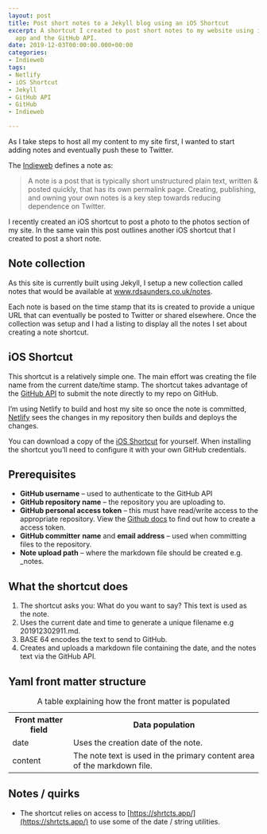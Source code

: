 ```yaml
---
layout: post
title: Post short notes to a Jekyll blog using an iOS Shortcut
excerpt: A shortcut I created to post short notes to my website using iOS Shortcut
  app and the GitHub API.
date: 2019-12-03T00:00:00.000+00:00
categories:
- Indieweb
tags:
- Netlify
- iOS Shortcut
- Jekyll
- GitHub API
- GitHub
- Indieweb

---
```

As I take steps to host all my content to my site first, I wanted to start adding notes and eventually push these to Twitter.

The [Indieweb](https://indieweb.org/note) defines a note as:

> A note is a post that is typically short unstructured plain text, written & posted quickly, that has its own permalink page. Creating, publishing, and owning your own notes is a key step towards reducing dependence on Twitter.

I recently created an iOS shortcut to post a photo to the photos section of my site. In the same vain this post outlines another iOS shortcut that I created to post a short note.

## Note collection

As this site is currently built using Jekyll, I setup a new collection called notes that would be available at www.rdsaunders.co.uk/notes.

Each note is based on the time stamp that its is created to provide a unique URL that can eventually be posted to Twitter or shared elsewhere. Once the collection was setup and I had a listing to display all the notes I set about creating a note shortcut.

## iOS Shortcut

This shortcut is a relatively simple one. The main effort was creating the file name from the current date/time stamp. The shortcut takes advantage of the [GitHub API](https://developer.github.com/v3/repos/contents/#create-or-update-a-file) to submit the note directly to my repo on GitHub.

I’m using Netlify to build and host my site so once the note is committed, [Netlify](https://www.netlify.com/) sees the changes in my repository then builds and deploys the changes.

You can download a copy of the [iOS Shortcut](https://www.icloud.com/shortcuts/63116bd5272d415199f3805d65e85bca) for yourself. When installing the shortcut you’ll need to configure it with your own GitHub credentials.

## Prerequisites

* **GitHub username** – used to authenticate to the GitHub API
* **GitHub repository name** – the repository you are uploading to.
* **GitHub personal access token** – this must have read/write access to the appropriate repository. View the [Github docs](https://help.github.com/en/github/authenticating-to-github/creating-a-personal-access-token-for-the-command-line) to find out how to create a access token.
* **GitHub committer** **name** and **email address** – used when committing files to the repository.
* **Note upload path** – where the markdown file should be created e.g. _notes.

## What the shortcut does

1. The shortcut asks you: What do you want to say? This text is used as the note.
2. Uses the current date and time to generate a unique filename e.g 201912302911.md.
3. BASE 64 encodes the text to send to GitHub.
4. Creates and uploads a markdown file containing the date, and the notes text via the GitHub API.

## Yaml front matter structure

<table class="striped">
    <caption>A table explaining how the front matter is populated</caption>
    <tr>
        <th>Front matter field</th>
        <th>Data population</th>
    </tr>
    <tr>
        <td>date</td>
        <td>Uses the creation date of the note.</td>
    </tr>
    <tr>
        <td>content</td>
        <td>The note text is used in the primary content area of the markdown file.</td>
    </tr>
</table>

## Notes / quirks

* The shortcut relies on access to [https://shrtcts.app/](https://shrtcts.app/) to use some of the date / string utilities.